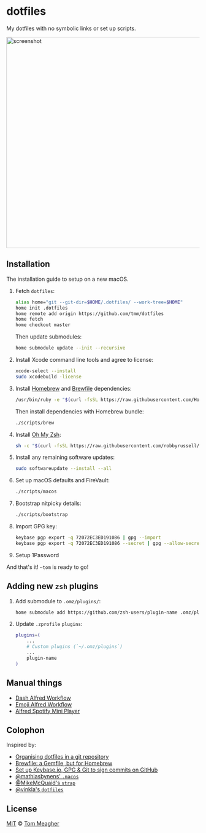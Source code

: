# dotfiles

My dotfiles with no symbolic links or set up scripts.

<img width="550" alt="screenshot" src="https://user-images.githubusercontent.com/6759464/70762497-bc15ef80-1d1e-11ea-821e-e53a46caf0a7.png">

## Installation

The installation guide to setup on a new macOS.

1. Fetch `dotfiles`:

    ```sh
    alias home="git --git-dir=$HOME/.dotfiles/ --work-tree=$HOME"
    home init .dotfiles
    home remote add origin https://github.com/tmm/dotfiles
    home fetch
    home checkout master
    ```

    Then update submodules:

    ```sh
    home submodule update --init --recursive
    ```

1. Install Xcode command line tools and agree to license:

    ```sh
    xcode-select --install
    sudo xcodebuild -license
    ```

1. Install [Homebrew](https://brew.sh/) and [Brewfile](Brewfile) dependencies:

    ```sh
    /usr/bin/ruby -e "$(curl -fsSL https://raw.githubusercontent.com/Homebrew/install/master/install)"
    ```

    Then install dependencies with Homebrew bundle:

    ```sh
    ./scripts/brew
    ```

1. Install [Oh My Zsh](https://github.com/robbyrussell/oh-my-zsh):

    ```sh
    sh -c "$(curl -fsSL https://raw.githubusercontent.com/robbyrussell/oh-my-zsh/master/tools/install.sh)"
    ```

1. Install any remaining software updates:

    ```sh
    sudo softwareupdate --install --all
    ```

1. Set up macOS defaults and FireVault:

    ```sh
    ./scripts/macos
    ```

1. Bootstrap nitpicky details:

    ```sh
    ./scripts/bootstrap
    ```

1. Import GPG key:

    ```sh
    keybase pgp export -q 72072EC3ED191086 | gpg --import
    keybase pgp export -q 72072EC3ED191086 --secret | gpg --allow-secret-key-import --import
    ```

1. Setup 1Password

And that's it! `~tom` is ready to go!

## Adding new `zsh` plugins

1. Add submodule to `.omz/plugins/`:

    ```sh
    home submodule add https://github.com/zsh-users/plugin-name .omz/plugins/plugin-name
    ```

1. Update `.zprofile` `plugins`:

    ```sh
    plugins=(
        ...
        # Custom plugins (`~/.omz/plugins`)
        ...
        plugin-name
    )
    ```

## Manual things

-   [Dash Alfred Workflow](https://github.com/Kapeli/Dash-Alfred-Workflow)
-   [Emoji Alfred Workflow](https://github.com/jsumners/alfred-emoji)
-   [Alfred Spotify Mini Player](http://alfred-spotify-mini-player.com/)

## Colophon

Inspired by:

-   [Organising dotfiles in a git repository](https://fuller.li/posts/organising-dotfiles-in-a-git-repository/)
-   [Brewfile: a Gemfile, but for Homebrew](https://robots.thoughtbot.com/brewfile-a-gemfile-but-for-homebrew)
-   [Set up Keybase.io, GPG & Git to sign commits on GitHub](https://github.com/pstadler/keybase-gpg-github)
-   [@mathiasbynens' `.macos`](https://github.com/mathiasbynens/dotfiles/blob/master/.macos)
-   [@MikeMcQuaid's `strap`](https://github.com/MikeMcQuaid/strap)
-   [@vinkla's `dotfiles`](https://github.com/vinkla/dotfiles)

## License

[MIT](LICENSE) © [Tom Meagher](https://meagher.co)
